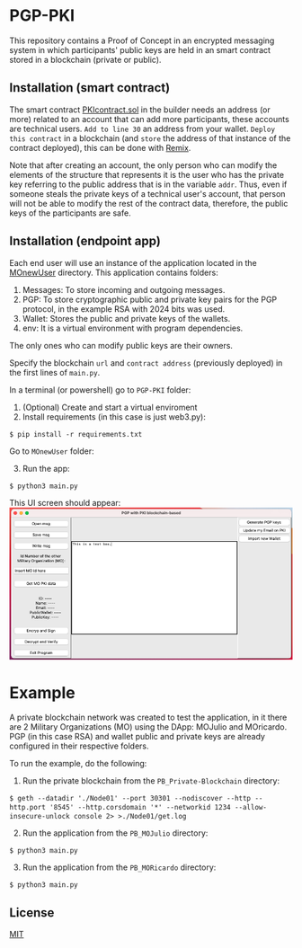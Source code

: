 # PGP-PKI

This repository contains a Proof of Concept in an encrypted messaging system in which participants' public keys are held in an smart contract stored in a blockchain (private or public).

## Installation (smart contract)

The smart contract [PKIcontract.sol](https://github.com/julio-cesar-leitao/PGP-PKI/blob/main/PKIcontract.sol) in the builder needs an address (or more) related to an account that can add more participants, these accounts are technical users. `Add to line 30` an address from your wallet. `Deploy this contract` in a blockchain (and `store` the address of that instance of the contract deployed), this can be done with [Remix](http://remix.ethereum.org/).

Note that after creating an account, the only person who can modify the elements of the structure that represents it is the user who has the private key referring to the public address that is in the variable `addr`. Thus, even if someone steals the private keys of a technical user's account, that person will not be able to modify the rest of the contract data, therefore, the public keys of the participants are safe.

## Installation (endpoint app)

Each end user will use an instance of the application located in the [MOnewUser](https://github.com/julio-cesar-leitao/PGP-PKI/tree/main/MOnewUser) directory. This application contains folders:
1. Messages: To store incoming and outgoing messages.
2. PGP: To store cryptographic public and private key pairs for the PGP protocol, in the example RSA with 2024 bits was used.
3. Wallet: Stores the public and private keys of the wallets.
4. env: It is a virtual environment with program dependencies.

The only ones who can modify public keys are their owners.

Specify the blockchain `url` and `contract address` (previously deployed) in the first lines of `main.py`.

In a terminal (or powershell) go to `PGP-PKI` folder:
1. (Optional) Create and start a virtual enviroment
2. Install requirements (in this case is just web3.py):
```
$ pip install -r requirements.txt
```

Go to `MOnewUser` folder:

3. Run the app:
```
$ python3 main.py
```

This UI screen should appear:
![alt text](images/UI.png)

# Example

A private blockchain network was created to test the application, in it there are 2 Military Organizations (MO) using the DApp: MOJulio and MOricardo. PGP (in this case RSA) and wallet public and private keys are already configured in their respective folders.

To run the example, do the following:

1. Run the private blockchain from the `PB_Private-Blockchain` directory:
```
$ geth --datadir './Node01' --port 30301 --nodiscover --http --http.port '8545' --http.corsdomain '*' --networkid 1234 --allow-insecure-unlock console 2> >./Node01/get.log
```
2. Run the application from the `PB_MOJulio` directory:
```
$ python3 main.py
```
3. Run the application from the `PB_MORicardo` directory:
```
$ python3 main.py
```

## License
[MIT](https://choosealicense.com/licenses/mit/)
